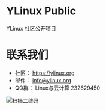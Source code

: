 YLinux Public
========================

YLinux 社区公开项目


# 联系我们

- 社区： https://ylinux.org
- 邮件： info@ylinux.org
- QQ群： Linux与云计算 232629450

![扫描二维码](http://ylinux.org/static/img/join-qq-qun232629450.png)


